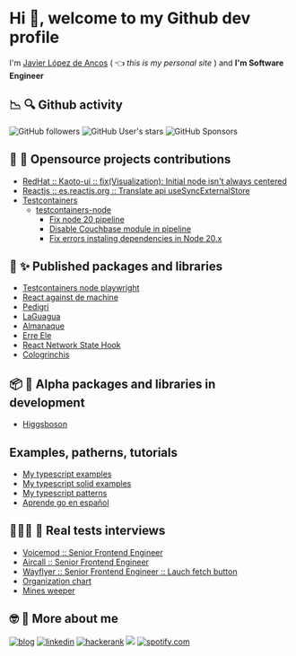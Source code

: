 # Hi 👋, welcome to my Github dev profile

I'm [Javier López de Ancos](https://javierlopezdeancos.dev) ( :point_left: *this is my personal site* ) and **I'm Software Engineer**

## 📉 🔍 Github activity 
![GitHub followers](https://img.shields.io/github/followers/javierlopezdeancos?style=social)
![GitHub User's stars](https://img.shields.io/github/stars/javierlopezdeancos?style=social)
![GitHub Sponsors](https://img.shields.io/github/sponsors/javierlopezdeancos?style=social)

## 🚀 💋 Opensource projects contributions
* [RedHat :: Kaoto-ui :: fix(Visualization): Initial node isn't always centered](https://github.com/KaotoIO/kaoto-ui/pull/1010#event-8151584499)
* [Reactjs :: es.reactjs.org :: Translate api useSyncExternalStore](https://github.com/reactjs/es.reactjs.org/pull/613)
* [Testcontainers](https://testcontainers.com/)
  * [testcontainers-node](https://github.com/testcontainers/testcontainers-node)
    * [Fix node 20 pipeline](https://github.com/testcontainers/testcontainers-node/pull/728)
    * [Disable Couchbase module in pipeline](https://github.com/testcontainers/testcontainers-node/pull/738)
    * [Fix errors instaling dependencies in Node 20.x](https://github.com/testcontainers/testcontainers-node/pull/742)

## 🎁 ✨ Published packages and libraries 
* [Testcontainers node playwright](https://github.com/javierlopezdeancos/testcontainers-node-playwright)
* [React against de machine](https://github.com/javierlopezdeancos/react-against-the-machine)
* [Pedigri](https://github.com/javierlopezdeancos/pedigri)
* [LaGuagua](https://github.com/javierlopezdeancos/laguagua)
* [Almanaque](https://github.com/javierlopezdeancos/almanaque)
* [Erre Ele](https://github.com/javierlopezdeancos/erre-ele)
* [React Network State Hook](https://github.com/javierlopezdeancos/react-network-state-hook)
* [Cologrinchis](https://github.com/javierlopezdeancos/cologrinchis)

## 📦 🍼 Alpha packages and libraries in development
* [Higgsboson](https://github.com/javierlopezdeancos/higgsboson)

## Examples, patherns, tutorials 
* [My typescript examples](https://github.com/javierlopezdeancos/my-typescript-examples)
* [My typescript solid examples](https://github.com/javierlopezdeancos/my-typescript-solid-examples)
* [My typescript patterns](https://github.com/javierlopezdeancos/my-typescript-patterns)
* [Aprende go en español](https://github.com/javierlopezdeancos/aprende-go)

## 👨🏻‍💻 🎯 Real tests interviews 
* [Voicemod :: Senior Frontend Engineer](https://github.com/javierlopezdeancos/voicemod-code-challenge)
* [Aircall :: Senior Frontend Engineer](https://github.com/javierlopezdeancos/frontend-hiring-test/pull/1)
* [Wayflyer :: Senior Frontend Engineer :: Lauch fetch button](https://github.com/javierlopezdeancos/wayflare-fe-tech-interview)
* [Organization chart](https://github.com/javierlopezdeancos/spqrt)
* [Mines weeper](https://github.com/javierlopezdeancos/mines-weeper)

## 🤓 💾 More about me 
[![blog](https://img.shields.io/badge/blog-0A0A0A?style=for-the-badge&logoColor=white)](https://blog.javierlopezdeancos.dev)
[![linkedin](https://img.shields.io/badge/LinkedIn-0077B5?style=for-the-badge&logo=linkedin&logoColor=white)](https://linkedin.com/in/javierlopezdeancos)
[![hackerank](https://img.shields.io/badge/HackerRank-000000?style=for-the-badge&logo=hackerrank&logoColor=green)](https://twitter.com/javierland)
<a rel="me" href="https://mastodon.social/@javierlopezdeancos"><img src="https://img.shields.io/badge/mastodon-780cf4?style=for-the-badge&logoColor=white" /></a>
[![spotify.com](https://img.shields.io/badge/Spotify-1ED760?&style=for-the-badge&logo=spotify&logoColor=white)](https://open.spotify.com/user/vagabundo)
